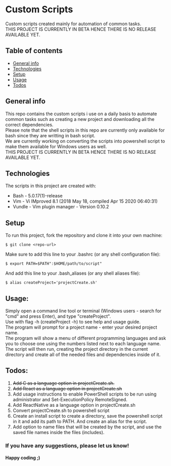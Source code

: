 # Custom Scripts
Custom scripts created mainly for automation of common tasks.\
THIS PROJECT IS CURRENTLY IN BETA HENCE THERE IS NO RELEASE AVAILABLE YET.

## Table of contents
* [General info](#general-info)
* [Technologies](#technologies)
* [Setup](#setup)
* [Usage](#usage)
* [Todos](#todos)

## General info
This repo contains the custom scripts i use on a daily basis to automate common tasks such as creating a new project and downloading all the correct dependencies.\
Please note that the shell scripts in this repo are currently only available for bash since they are writting in bash script.\
We are currently working on converting the scripts into powershell script to make them available for Windows users as well.\
THIS PROJECT IS CURRENTLY IN BETA HENCE THERE IS NO RELEASE AVAILABLE YET.

## Technologies
The scripts in this project are created with:
* Bash - 5.0.17(1)-release
* Vim - Vi IMproved 8.1 (2018 May 18, compiled Apr 15 2020 06:40:31)
* Vundle - Vim plugin manager - Version 0.10.2
	
## Setup
To run this project, fork the repository and clone it into your own machine:

```
$ git clone <repo-url>
```

Make sure to add this line to your .bashrc (or any shell configuration file):

```
$ export PATH=$PATH":$HOME/path/to/script"
```

And add this line to your .bash_aliases (or any shell aliases file):

```
$ alias createProject='projectCreate.sh' 
```

## Usage:
Simply open a command line tool or terminal (Windows users - search for "cmd" and press Enter), and type "createProject".\
Use with flag -h (createProject -h) to see help and usage guide.\
The program will prompt for a project name - enter your desired project name.\
The program will show a menu of different programming languages and ask you to choose one using the numbers listed next to each language name.\
The script will then run, creating the project directory in the current directory and create all of the needed files and dependencies inside of it.

## Todos:
1) ~~Add C as a language option in projectCreate.sh.~~
2) ~~Add React as a language option in projectCreate.sh~~
3) Add usage instructions to enable PowerShell scripts to be run using administrator and Set-ExecutionPolicy RemoteSigned.
4) Add ReactNative as a language option in projectCreate.sh
5) Convert projectCreate.sh to powershell script
6) Create an install script to create a directory, save the powershell script in it and add its path to PATH. And create an alias for the script. 
7) Add option to name files that will be created by the script, and use the saved file names inside the files (includes).

### If you have any suggestions, please let us know!
#### Happy coding ;)
